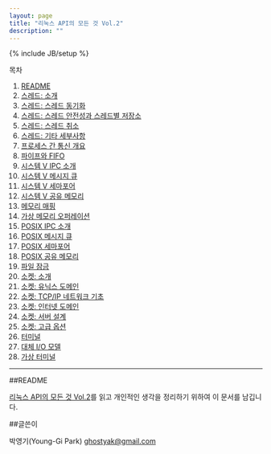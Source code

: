 ```yaml
---
layout: page
title: "리눅스 API의 모든 것 Vol.2"
description: ""
---
```

{% include JB/setup %}

목차

1. [README](/pages/linux_api_vol_2/00-readme.html)
1. [스레드: 소개](/pages/linux_api_vol_2/01-thread-introduce.html)
1. [스레드: 스레드 동기화](/pages/linux_api_vol_2/02-thread-sync.html)
1. [스레드: 스레드 안전성과 스레드별 저장소](/pages/linux_api_vol_2/03-thread-safety-and-repository.html)
1. [스레드: 스레드 취소](/pages/linux_api_vol_2/04-thread-cancel.html)
1. [스레드: 기타 세부사항](/pages/linux_api_vol_2/05-thread-details.html)
1. [프로세스 간 통신 개요](/pages/linux_api_vol_2/06-ipc.html)
1. [파이프와 FIFO](/pages/linux_api_vol_2/07-pipe-fifo.html)
1. [시스템 V IPC 소개](/pages/linux_api_vol_2/08-system-v-ipc.html)
1. [시스템 V 메시지 큐](/pages/linux_api_vol_2/09-system-v-message-queue.html)
1. [시스템 V 세마포어](/pages/linux_api_vol_2/10-system-v-semaphore.html)
1. [시스템 V 공유 메모리](/pages/linux_api_vol_2/11-system-v-shared-memory.html)
1. [메모리 매핑](/pages/linux_api_vol_2/12-memory-mapping.html)
1. [가상 메모리 오퍼레이션](/pages/linux_api_vol_2/13-virtual-memory-operation.html)
1. [POSIX IPC 소개](/pages/linux_api_vol_2/14-posix-ipc.html)
1. [POSIX 메시지 큐](/pages/linux_api_vol_2/15-posix-message-queue.html)
1. [POSIX 세마포어](/pages/linux_api_vol_2/16-posix-semaphore.html)
1. [POSIX 공유 메모리](/pages/linux_api_vol_2/17-posix-shared-memory.html)
1. [파일 잠금](/pages/linux_api_vol_2/18-file-lock.html)
1. [소켓: 소개](/pages/linux_api_vol_2/19-socket-introduction.html)
1. [소켓: 유닉스 도메인](/pages/linux_api_vol_2/20-socket-unix-domain.html)
1. [소켓: TCP/IP 네트워크 기초](/pages/linux_api_vol_2/21-socket-tcp-ip-network.html)
1. [소켓: 인터넷 도메인](/pages/linux_api_vol_2/22-socket-internet-domain.html)
1. [소켓: 서버 설계](/pages/linux_api_vol_2/23-socket-design-server.html)
1. [소켓: 고급 옵션](/pages/linux_api_vol_2/24-socket-advanced-option.html)
1. [터미널](/pages/linux_api_vol_2/25-terminal.html)
1. [대체 I/O 모델](/pages/linux_api_vol_2/26-alternative-io-model.html)
1. [가상 터미널](/pages/linux_api_vol_2/27-virtual-terminal.html)

<hr/>

##README

[리눅스 API의 모든 것 Vol.2](http://www.acornpub.co.kr/book/linux-api-vol2)를 읽고 개인적인 생각을 정리하기 위하여 이 문서를 남깁니다.

##글쓴이

박영기(Young-Gi Park) ghostyak@gmail.com
